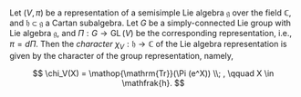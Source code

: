 Let $(V, \pi)$ be a representation of a semisimple Lie algebra $\mathfrak{g}$ over the field $\mathbb{C}$, and $\mathfrak{h} \subset \mathfrak{g}$ a Cartan subalgebra. Let $G$ be a simply-connected Lie group with Lie algebra $\mathfrak{g}$, and $\Pi: G \to \mathop{\mathrm{GL}}(V)$ be the corresponding representation, i.e., $\pi = d \Pi$. Then the *character* $\chi_V: \mathfrak{h} \to \mathbb{C}$ of the Lie algebra representation is given by the character of the group representation, namely,

$$
\chi_V(X) = \mathop{\mathrm{Tr}}(\Pi (e^X)) \\; , \qquad X \in \mathfrak{h}.
$$
